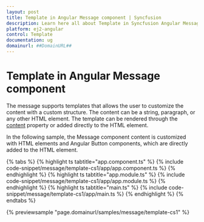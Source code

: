 ```yaml
---
layout: post
title: Template in Angular Message component | Syncfusion
description: Learn here all about Template in Syncfusion Angular Message component of Syncfusion Essential JS 2 and more.
platform: ej2-angular
control: Template 
documentation: ug
domainurl: ##DomainURL##
---
```


# Template in Angular Message component

The message supports templates that allows the user to customize the content with a custom structure. The content can be a string, paragraph, or any other HTML element. The template can be rendered through the [content](https://ej2.syncfusion.com/angular/documentation/api/message/#content) property or added directly to the HTML element.

In the following sample, the Message component content is customized with HTML elements and Angular Button components, which are directly added to the HTML element.

{% tabs %}
{% highlight ts tabtitle="app.component.ts" %}
{% include code-snippet/message/template-cs1/app/app.component.ts %}
{% endhighlight %}
{% highlight ts tabtitle="app.module.ts" %}
{% include code-snippet/message/template-cs1/app/app.module.ts %}
{% endhighlight %}
{% highlight ts tabtitle="main.ts" %}
{% include code-snippet/message/template-cs1/app/main.ts %}
{% endhighlight %}
{% endtabs %}
  
{% previewsample "page.domainurl/samples/message/template-cs1" %}